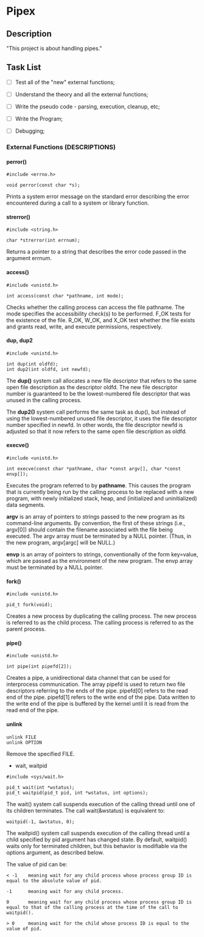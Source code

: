 # Pipex

## Description

"This project is about handling pipes."

## Task List

 - [ ] Test all of the "new" external functions;
 - [ ] Understand the theory and all the external functions;
 - [ ] Write the pseudo code - parsing, execution, cleanup, etc;
 - [ ] Write the Program;
 - [ ] Debugging;


### External Functions (DESCRIPTIONS)

#### perror()
```
#include <errno.h>

void perror(const char *s);
```
Prints a system error message on the standard error describing the error encountered during a call to a system or library function.

#### strerror()
```
#include <string.h>

char *strerror(int errnum);
```
Returns a pointer to a string that describes the error code passed in the argument errnum.

#### access()
```
#include <unistd.h>

int access(const char *pathname, int mode);
```
Checks whether the calling process can access the file pathname. The  mode  specifies the accessibility check(s) to be performed. F_OK tests for the existence of the file. R_OK, W_OK, and X_OK test whether the file exists and grants read, write, and execute permissions, respectively.

#### dup, dup2
```
#include <unistd.h>

int dup(int oldfd);
int dup2(int oldfd, int newfd);
```
The <strong>dup()</strong> system call allocates a new file descriptor that refers to the same open file description as the descriptor oldfd. The new file descriptor number is guaranteed to be the lowest-numbered file descriptor that was unused in the calling process.

The <strong>dup2()</strong> system  call  performs the same task as dup(), but instead of using the lowest-numbered unused file descriptor, it uses the file descriptor number specified in newfd.  In other words, the file descriptor newfd is adjusted so that it now refers to the same open file description as oldfd.

#### execve()
```
#include <unistd.h>

int execve(const char *pathname, char *const argv[], char *const envp[]);
```
Executes the program referred to by <strong>pathname</strong>.  This causes the program that is currently being run by the calling process to be replaced with a new program, with newly initialized stack, heap, and (initialized and uninitialized) data segments.

<strong>argv</strong> is an array of pointers to strings passed to the new program as its command-line arguments.  By convention, the first of these strings (i.e., argv[0]) should contain the filename associated with the  file  being executed.  The argv array must be terminated by a NULL pointer.  (Thus, in the new program, argv[argc] will be NULL.)

<strong>envp</strong> is an array of pointers to strings, conventionally of the form key=value, which are passed as the environment of the new program.  The envp array must be terminated by a NULL pointer.

#### fork()
```
#include <unistd.h>

pid_t fork(void);
```
Creates a new process by duplicating the calling process.  The new process is referred to as the child process.  The calling process is referred to as the parent process.

#### pipe()
```
#include <unistd.h>

int pipe(int pipefd[2]);
```
Creates  a pipe, a unidirectional data channel that can be used for interprocess communication.  The array pipefd is used to return two file descriptors referring to the ends of the pipe.  pipefd[0] refers to the read end of the pipe.  pipefd[1] refers to the write end of the pipe.  Data written to the write end of the pipe is buffered by the kernel until it is read from the read end of the pipe.

#### unlink
```
unlink FILE
unlink OPTION
```
Remove the specified FILE.

* wait, waitpid
```
#include <sys/wait.h>

pid_t wait(int *wstatus);
pid_t waitpid(pid_t pid, int *wstatus, int options);
```
The wait() system call suspends execution of the calling thread until one of its children terminates.  The call wait(&wstatus) is equivalent to:

	waitpid(-1, &wstatus, 0);

The waitpid() system call suspends execution of the calling thread until a child specified by pid argument has changed state.  By default, waitpid() waits only for terminated children, but this behavior is modifiable via the options argument, as described below.

The value of pid can be:

	< -1	meaning wait for any child process whose process group ID is equal to the absolute value of pid.

	-1		meaning wait for any child process.

	0		meaning wait for any child process whose process group ID is equal to that of the calling process at the time of the call to waitpid().

	> 0		meaning wait for the child whose process ID is equal to the value of pid.